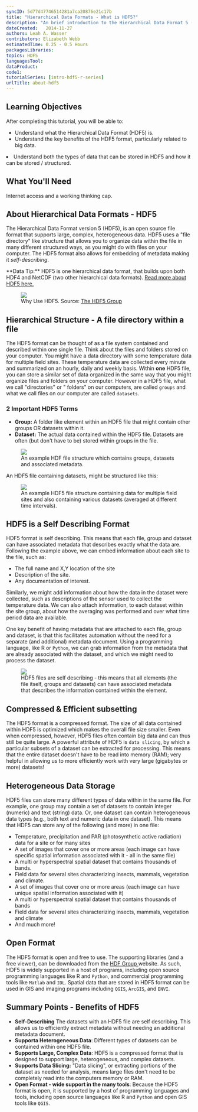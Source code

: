 ```yaml
---
syncID: 5d77d47746514281a7ca20876e21c17b
title: "Hierarchical Data Formats - What is HDF5?"
description: "An brief introduction to the Hierarchical Data Format 5 (HDF5) file/data model. Learn about how HDF5 is structured and the benefits of using HDF5."
dateCreated:   2014-11-27
authors: Leah A. Wasser
contributors: Elizabeth Webb
estimatedTime: 0.25 - 0.5 Hours
packagesLibraries:
topics: HDF5
languagesTool:
dataProduct:
code1:
tutorialSeries: [intro-hdf5-r-series]
urlTitle: about-hdf5
---
```



<div id="ds-objectives" markdown="1">

## Learning Objectives
After completing this tutorial, you will be able to:

* Understand what the Hierarchical Data Format (HDF5) is.</li>
* Understand the key benefits of the HDF5 format, particularly related to big data. </li>
<li>Understand both the types of data that can be stored in HDF5 and how it can be stored / structured.</li>
</ol>

## What You'll Need
Internet access and a working thinking cap.

</div>

## About Hierarchical Data Formats - HDF5

The Hierarchical Data Format version 5 (HDF5), is an open source file format 
that supports large, complex, heterogeneous data. HDF5 uses a "file directory" 
like structure that allows you to organize data within the file in many different 
structured ways, as you might do with files on your computer. The HDF5 format 
also allows for embedding of metadata making it *self-describing*. 

<div id="ds-dataTip" markdown="1">
<i class="fa fa-star"></i>**Data Tip:** HDF5 is one hierarchical data format, 
that builds upon both HDF4 and NetCDF (two other hierarchical data formats). 
<a href="https://www.hdfgroup.org" target="_blank"> Read more about HDF5 here.</a>
</div>


<figure>
    <a href="{{ site.baseurl }}/images/HDF5/whyHDF5.jpg"><img src="{{ site.baseurl }}/images/HDF5/whyHDF5.jpg"></a>
    <figcaption>Why Use HDF5. Source: <a href="http://www.hdfgroup.org" target="_blank"> The HDF5 Group</a>
</figcaption>
</figure>

## Hierarchical Structure - A file directory within a file

The HDF5 format can  be thought of as a file system contained and described 
within one single file. Think about the files and folders stored on your computer. 
You might have a data directory with some temperature data for multiple field 
sites. These temperature data are collected every minute and summarized on an 
hourly, daily and weekly basis. Within **one** HDF5 file, you can store a similar 
set of data organized in the same way that you might organize files and folders 
on your computer. However in a HDF5 file, what we call "directories" or "
folders" on our computers, are called `groups` and what we call files on our 
computer are called `datasets`. 

### 2 Important HDF5 Terms

* **Group:** A folder like element within an HDF5 file that might contain other 
groups OR datasets within it.
* **Dataset:** The actual data contained within the HDF5 file. Datasets are often 
(but don't have to be) stored within groups in the file.


<figure>
    <a href="{{ site.baseurl }}/images/HDf5/hdf5_structure4.jpg">
    <img src="{{ site.baseurl }}/images/HDf5/hdf5_structure4.jpg"></a>
    <figcaption>An example HDF file structure which contains groups, datasets and associated metadata.</figcaption>
</figure> 


An HDF5 file containing datasets, might be structured like this:  

<figure>
    <a href="{{ site.baseurl }}/images/HDf5/hdf5_structure3.jpg">
    <img src="{{ site.baseurl }}/images/HDf5/hdf5_structure3.jpg"></a>
    <figcaption>An example HDF5 file structure containing data for multiple field sites and also containing various datasets (averaged at different time intervals).</figcaption>
</figure> 


## HDF5 is a Self Describing Format

HDF5 format is self describing. This means that each file, group and dataset 
can have associated metadata that describes exactly what the data are. Following 
the example above, we can embed information about each site to the file, such as:

* The full name and X,Y location of the site
* Description of the site.
* Any documentation of interest.

Similarly, we might add information about how the data in the dataset were 
collected, such as descriptions of the sensor used to collect the temperature 
data. We can also attach information, to each dataset within the site group, 
about how the averaging was performed and over what time period data are available. 

One key benefit of having metadata that are attached to each file, group and 
dataset, is that this facilitates automation without the need for a separate 
(and additional) metadata document. Using a programming language, like R or 
`Python`, we can grab information from the metadata that are already associated 
with the dataset, and which we might need to process the dataset.

<figure>
    <a href="{{ site.baseurl }}/images/HDf5/hdf5_structure4.jpg">
    <img src="{{ site.baseurl }}/images/HDf5/hdf5_structure2.jpg"></a>
    <figcaption>HDF5 files are self describing - this means that all elements 
    (the file itself, groups and datasets) can have associated metadata that 
    describes the information contained within the element.</figcaption>
</figure> 

## Compressed & Efficient subsetting
The HDF5 format is a compressed format. The size of all data contained within 
HDF5 is optimized which makes the overall file size smaller. Even when 
compressed, however, HDF5 files often contain big data and can thus still be 
quite large. A powerful attribute of HDF5 is `data slicing`, by which a 
particular subsets of a dataset can be extracted for processing. This means that 
the entire dataset doesn't have to be read into memory (RAM); very helpful in 
allowing us to more efficiently work with very large (gigabytes or more) datasets! 

## Heterogeneous Data Storage
HDF5 files can store many different types of data within in the same file. For 
example, one group may contain a set of datasets to contain integer (numeric) 
and text (string) data. Or, one dataset can contain heterogeneous data types 
(e.g., both text and numeric data in one dataset). This means that HDF5 can store 
any of the following (and more) in one file:

* Temperature, precipitation and PAR (photosynthetic active radiation) data for 
a site or for many sites 
* A set of images that cover one or more areas (each image can have specific 
spatial information associated with it - all in the same file)
* A multi or hyperspectral spatial dataset that contains thousands of bands.
* Field data for several sites characterizing insects, mammals, vegetation and 
climate.
* A set of images that cover one or more areas (each image can have unique 
spatial information associated with it)
* A multi or hyperspectral spatial dataset that contains thousands of bands
* Field data for several sites characterizing insects, mammals, vegetation and 
climate
* And much more!

## Open Format 
The HDF5 format is open and free to use. The supporting libraries (and a free 
viewer), can be downloaded from the 
<a href="http://www.hdfgroup.org" target="_blank">HDF Group </a> 
website.  As such, HDF5 is widely supported in a host of programs, including 
open source programming languages like R and `Python`, and commercial 
programming tools like `Matlab` and `IDL`. Spatial data that are stored in HDF5 
format can be used in GIS and imaging programs including `QGIS`, `ArcGIS`, and 
`ENVI`.


## Summary Points - Benefits of HDF5 

* **Self-Describing** The datasets with an HDF5 file are self describing. This 
allows us to efficiently extract metadata without needing an additional metadata 
document.
* **Supporta Heterogeneous Data**: Different types of datasets can be contained 
within one HDF5 file. 
* **Supports Large, Complex Data**: HDF5 is a compressed format that is designed 
to support large, heterogeneous, and complex datasets. 
* **Supports Data Slicing:** "Data slicing", or extracting portions of the 
dataset as needed for  analysis, means large files don't need to be completely 
read into the computers memory or RAM.
* **Open Format -  wide support in the many tools**: Because the HDF5 format is 
open, it is supported by a host of programming languages and tools, including 
open source languages like R and `Python` and open GIS tools like `QGIS`.


